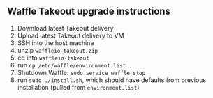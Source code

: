 ## Waffle Takeout upgrade instructions

1. Download latest Takeout delivery
2. Upload latest Takeout delivery to VM
3. SSH into the host machine
4. unzip `waffleio-takeout.zip`
5. cd into `waffleio-takeout`
6. run `cp /etc/waffle/environment.list .`
7. Shutdown Waffle: `sudo service waffle stop`
8. run `sudo ./install.sh`, which should have defaults from previous installation (pulled from `environment.list`)
